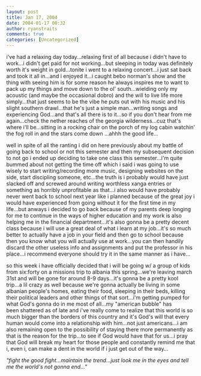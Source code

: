 ```yaml
---
layout: post
title: Jan 17, 2004
date: 2004-01-17 00:32
author: ryanstraits
comments: true
categories: [Uncategorized]
---
```

i've had a relaxing day today...relaxing first of all because i didn't have to work...i didn't get paid for not working...but sleeping in today was definitely worth it's weight in gold...tonite i went to a relaxing concert...i just sat back and took it all in...and i enjoyed it...i caught bebo norman's show and the thing with seeing him is for some reason he always inspires me to want to pack up my things and move down to the ol' south...wielding only my acoustic (and maybe the occasional dobro) and the will to live life more simply...that just seems to be the vibe he puts out with his music and his slight southern drawl...that he's just a simple man...writing songs and experiencing God...and that's all there is to it...so if you don't hear from me again...check the nether reaches of the georgia wilderness...cuz that's where i'll be...sitting in a rocking chair on the porch of my log cabin watchin' the fog roll in and the stars come down ...ahhh the good life...

well in spite of all the ranting i did on here previously about my battle of going back to school or not this semester and then my subsequent decision to not go i ended up deciding to take one class this semester...i'm quite bummed about not getting the time off which i said i was going to use wisely to start writing/recording more music, designing websites on the side, start discipling someone, etc...the truth is i probably would have just slacked off and screwed around writing worthless xanga entries or something as horribly unprofitable as that...i also would have probably never went back to school next year like i planned because of the great joy i would have experienced from going without it for the first time in my life...but anways i decided to go back because of my parents deep longing for me to continue in the ways of higher education and my work is also helping me in the financial department...it's also gonna be a pretty decent class because i will use a great deal of what i learn at my job...it's so much better to actually have a job in your field and then go to school because then you know what you will actually use at work...you can then handily discard the other useless info and assignments and put the professor in his place...i recommend everyone should try it in the same manner as i have...

so this week i have officially decided that i will be going w/ a group of kids from six:forty on a missions trip to albania this spring...we're leaving march 31st and will be gone for around 8-9 days...it's gonna be a pretty kool trip...a lil crazy as well because we're gonna actually be living in some albanian people's homes, eating their food, sleeping in their beds, killing their political leaders and other things of that sort...i'm getting pumped for what God's gonna do in me most of all...my "american bubble" has been shattered as of late and i've really come to realize that this world is so much bigger than the borders of this country and it's God's will that every human would come into a relationship with him...not just americans...i am also remaining open to the possibility of staying there more permanently as that is the reason for the trip...to see if God would have that for us...i pray that God will break my heart for those people and constantly remind me that i, even i, can make a dent in the world if i just get out of the way...

<em>"fight the good fight...maintain the trend...just look me in the eyes and tell me the world's not gonna end..."</em>
